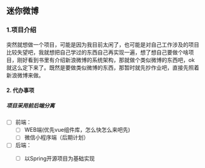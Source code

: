 ## 迷你微博

### 1.项目介绍

​	突然就想做一个项目，可能是因为我目前太闲了，也可能是对自己工作涉及的项目比较失望吧，我就想把自己学过的东西自己再实现一遍，想了想自己要做个啥项目，刚好看到书里有介绍新浪微博的系统架构，那就做个类似微博的东西吧，ok就这么定下来了。既然是要做类似微博的东西，那暂时就先抄作业吧，直接先照着新浪微博来做。

#### 2. 代办事项

##### 项目采用前后端分离

- [ ] 前端：
  - [ ] WEB端(优先vue组件库，怎么快怎么来吧先)
  - [ ] 微信小程序端（后期计划）

- [ ] 后端：
  - [ ] 以Spring开源项目为基础实现



